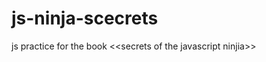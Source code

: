 js-ninja-scecrets
=================

js practice for the book &lt;&lt;secrets of the javascript ninjia>>
